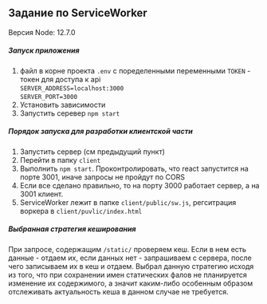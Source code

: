 ## Задание по ServiceWorker
Версия Node: 12.7.0
##### Запуск приложения
1. файл в корне проекта `.env` с поределенными переменными 
`TOKEN` - токен для доступа к api <br> 
`SERVER_ADDRESS=localhost:3000`<br>
`SERVER_PORT=3000`
2. Установить зависимости
3. Запустить серевер `npm start`

##### Порядок запуска для разработки клиентской части
1. Запустить сервер (см предыдущий пункт)
2. Перейти в папку `client`
3. Выполнить `npm start`. Проконтролировать, что react запустится на порте 3001, иначе запросы не пройдут по CORS
4. Если все сделано правильно, то на порту 3000 работает сервер, а на 3001 клиент.
5. ServiceWorker лежит в папке `client/public/sw.js`, регситрация воркера в `client/puvlic/index.html`

##### Выбранная стратегия кеширования
При запросе, содержащим `/static/` проверяем кеш. Если в нем есть данные - отдаем их, если данных нет - 
запрашиваем с сервера, после чего записываем их в кеш и отдаем.
Выбрал данную стратегию исходя из того, что при сохранении имен статических фалов не планируется изменение их содержимого,
а значит каким-либо особенным образом отслеживать актуальность кеша в данном случае не требуется.